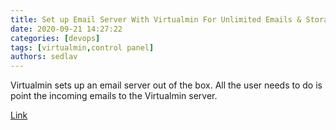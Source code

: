 ```yaml
---
title: Set up Email Server With Virtualmin For Unlimited Emails & Storage
date: 2020-09-21 14:27:22
categories: [devops]
tags: [virtualmin,control panel]
authors: sedlav
---
```


Virtualmin sets up an email server out of the box. All the user needs to do is point the incoming emails to the Virtualmin server.

[Link](http://www.linuxandubuntu.com/home/setup-email-server-with-virtualmin-unlimited-emails)
